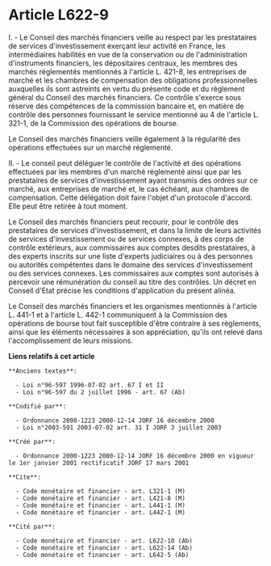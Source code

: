 # Article L622-9

I. - Le Conseil des marchés financiers veille au respect par les prestataires de services d'investissement exerçant leur
activité en France, les intermédiaires habilités en vue de la conservation ou de l'administration d'instruments financiers,
les dépositaires centraux, les membres des marchés réglementés mentionnés à l'article L. 421-8, les entreprises de marché et
les chambres de compensation des obligations professionnelles auxquelles ils sont astreints en vertu du présente code et du
règlement général du Conseil des marchés financiers. Ce contrôle s'exerce sous réserve des compétences de la commission
bancaire et, en matière de contrôle des personnes fournissant le service mentionné au 4 de l'article L. 321-1, de la
Commission des opérations de bourse.

Le Conseil des marchés financiers veille également à la régularité des opérations effectuées sur un marché réglementé.

II. - Le conseil peut déléguer le contrôle de l'activité et des opérations effectuées par les membres d'un marché réglementé
ainsi que par les prestataires de services d'investissement ayant transmis des ordres sur ce marché, aux entreprises de
marché et, le cas échéant, aux chambres de compensation. Cette délégation doit faire l'objet d'un protocole d'accord. Elle
peut être retirée à tout moment.

Le Conseil des marchés financiers peut recourir, pour le contrôle des prestataires de services d'investissement, et dans la
limite de leurs activités de services d'investissement ou de services connexes, à des corps de contrôle extérieurs, aux
commissaires aux comptes desdits prestataires, à des experts inscrits sur une liste d'experts judiciaires ou à des personnes
ou autorités compétentes dans le domaine des services d'investissement ou des services connexes. Les commissaires aux comptes
sont autorisés à percevoir une rémunération du conseil au titre des contrôles. Un décret en Conseil d'Etat précise les
conditions d'application du présent alinéa.

Le Conseil des marchés financiers et les organismes mentionnés à l'article L. 441-1 et à l'article L. 442-1 communiquent à la
Commission des opérations de bourse tout fait susceptible d'être contraire à ses règlements, ainsi que les éléments
nécessaires à son appréciation, qu'ils ont relevé dans l'accomplissement de leurs missions.

**Liens relatifs à cet article**

	**Anciens textes**:

	  - Loi n°96-597 1996-07-02 art. 67 I et II
	  - Loi n°96-597 du 2 juillet 1996 - art. 67 (Ab)

	**Codifié par**:

	  - Ordonnance 2000-1223 2000-12-14 JORF 16 décembre 2000
	  - Loi n°2003-591 2003-07-02 art. 31 I JORF 3 juillet 2003

	**Créé par**:

	  - Ordonnance 2000-1223 2000-12-14 JORF 16 décembre 2000 en vigueur le 1er janvier 2001 rectificatif JORF 17 mars 2001

	**Cite**:

	  - Code monétaire et financier - art. L321-1 (M)
	  - Code monétaire et financier - art. L421-8 (M)
	  - Code monétaire et financier - art. L441-1 (M)
	  - Code monétaire et financier - art. L442-1 (M)

	**Cité par**:

	  - Code monétaire et financier - art. L622-10 (Ab)
	  - Code monétaire et financier - art. L622-14 (Ab)
	  - Code monétaire et financier - art. L642-5 (Ab)
